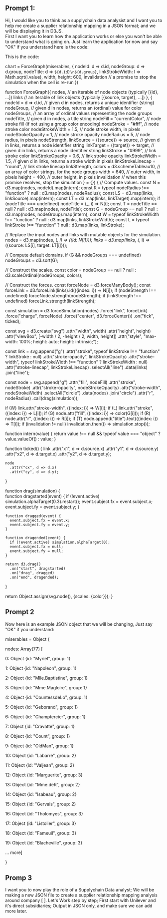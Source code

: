 ## Prompt 1:

Hi, I would like you to think as a supplychain data analysist and I want you to help me create a supplier relationship mapping in a JSON format; and we will be displaying it in D3JS.  
First I want you to learn how the application works or else you won't be able to understand what is going on. Just learn the application for now and say "OK" if you understand here is the code:

This is the code: 

chart = ForceGraph(miserables, {
  nodeId: d => d.id,
  nodeGroup: d => d.group,
  nodeTitle: d => `${d.id}\n${d.group}`,
  linkStrokeWidth: l => Math.sqrt(l.value),
  width,
  height: 600,
  invalidation // a promise to stop the simulation when the cell is re-run
})

function ForceGraph({
  nodes, // an iterable of node objects (typically [{id}, …])
  links // an iterable of link objects (typically [{source, target}, …])
}, {
  nodeId = d => d.id, // given d in nodes, returns a unique identifier (string)
  nodeGroup, // given d in nodes, returns an (ordinal) value for color
  nodeGroups, // an array of ordinal values representing the node groups
  nodeTitle, // given d in nodes, a title string
  nodeFill = "currentColor", // node stroke fill (if not using a group color encoding)
  nodeStroke = "#fff", // node stroke color
  nodeStrokeWidth = 1.5, // node stroke width, in pixels
  nodeStrokeOpacity = 1, // node stroke opacity
  nodeRadius = 5, // node radius, in pixels
  nodeStrength,
  linkSource = ({source}) => source, // given d in links, returns a node identifier string
  linkTarget = ({target}) => target, // given d in links, returns a node identifier string
  linkStroke = "#999", // link stroke color
  linkStrokeOpacity = 0.6, // link stroke opacity
  linkStrokeWidth = 1.5, // given d in links, returns a stroke width in pixels
  linkStrokeLinecap = "round", // link stroke linecap
  linkStrength,
  colors = d3.schemeTableau10, // an array of color strings, for the node groups
  width = 640, // outer width, in pixels
  height = 400, // outer height, in pixels
  invalidation // when this promise resolves, stop the simulation
} = {}) {
  // Compute values.
  const N = d3.map(nodes, nodeId).map(intern);
  const R = typeof nodeRadius !== "function" ? null : d3.map(nodes, nodeRadius);
  const LS = d3.map(links, linkSource).map(intern);
  const LT = d3.map(links, linkTarget).map(intern);
  if (nodeTitle === undefined) nodeTitle = (_, i) => N[i];
  const T = nodeTitle == null ? null : d3.map(nodes, nodeTitle);
  const G = nodeGroup == null ? null : d3.map(nodes, nodeGroup).map(intern);
  const W = typeof linkStrokeWidth !== "function" ? null : d3.map(links, linkStrokeWidth);
  const L = typeof linkStroke !== "function" ? null : d3.map(links, linkStroke);
  

  // Replace the input nodes and links with mutable objects for the simulation.
  nodes = d3.map(nodes, (_, i) => ({id: N[i]}));
  links = d3.map(links, (_, i) => ({source: LS[i], target: LT[i]}));

  // Compute default domains.
  if (G && nodeGroups === undefined) nodeGroups = d3.sort(G);

  // Construct the scales.
  const color = nodeGroup == null ? null : d3.scaleOrdinal(nodeGroups, colors);

  // Construct the forces.
  const forceNode = d3.forceManyBody();
  const forceLink = d3.forceLink(links).id(({index: i}) => N[i]);
  if (nodeStrength !== undefined) forceNode.strength(nodeStrength);
  if (linkStrength !== undefined) forceLink.strength(linkStrength);

  const simulation = d3.forceSimulation(nodes)
      .force("link", forceLink)
      .force("charge", forceNode)
      .force("center",  d3.forceCenter())
      .on("tick", ticked);

  const svg = d3.create("svg")
      .attr("width", width)
      .attr("height", height)
      .attr("viewBox", [-width / 2, -height / 2, width, height])
      .attr("style", "max-width: 100%; height: auto; height: intrinsic;");

  const link = svg.append("g")
      .attr("stroke", typeof linkStroke !== "function" ? linkStroke : null)
      .attr("stroke-opacity", linkStrokeOpacity)
      .attr("stroke-width", typeof linkStrokeWidth !== "function" ? linkStrokeWidth : null)
      .attr("stroke-linecap", linkStrokeLinecap)
    .selectAll("line")
    .data(links)
    .join("line");

  const node = svg.append("g")
      .attr("fill", nodeFill)
      .attr("stroke", nodeStroke)
      .attr("stroke-opacity", nodeStrokeOpacity)
      .attr("stroke-width", nodeStrokeWidth)
    .selectAll("circle")
    .data(nodes)
    .join("circle")
      .attr("r", nodeRadius)
      .call(drag(simulation));

  if (W) link.attr("stroke-width", ({index: i}) => W[i]);
  if (L) link.attr("stroke", ({index: i}) => L[i]);
  if (G) node.attr("fill", ({index: i}) => color(G[i]));
  if (R) node.attr("r", ({index: i}) => R[i]);
  if (T) node.append("title").text(({index: i}) => T[i]);
  if (invalidation != null) invalidation.then(() => simulation.stop());

  function intern(value) {
    return value !== null && typeof value === "object" ? value.valueOf() : value;
  }

  function ticked() {
    link
      .attr("x1", d => d.source.x)
      .attr("y1", d => d.source.y)
      .attr("x2", d => d.target.x)
      .attr("y2", d => d.target.y);

    node
      .attr("cx", d => d.x)
      .attr("cy", d => d.y);
  }

  function drag(simulation) {    
    function dragstarted(event) {
      if (!event.active) simulation.alphaTarget(0.3).restart();
      event.subject.fx = event.subject.x;
      event.subject.fy = event.subject.y;
    }
    
    function dragged(event) {
      event.subject.fx = event.x;
      event.subject.fy = event.y;
    }
    
    function dragended(event) {
      if (!event.active) simulation.alphaTarget(0);
      event.subject.fx = null;
      event.subject.fy = null;
    }
    
    return d3.drag()
      .on("start", dragstarted)
      .on("drag", dragged)
      .on("end", dragended);
  }

  return Object.assign(svg.node(), {scales: {color}});
}

## Prompt 2

Now here is an example JSON object that we will be changing, Just say "OK" if you understand: 

miserables = Object {

nodes: Array(77) [

0: Object {id: "Myriel", group: 1}

1: Object {id: "Napoleon", group: 1}

2: Object {id: "Mlle.Baptistine", group: 1}

3: Object {id: "Mme.Magloire", group: 1}

4: Object {id: "CountessdeLo", group: 1}

5: Object {id: "Geborand", group: 1}

6: Object {id: "Champtercier", group: 1}

7: Object {id: "Cravatte", group: 1}

8: Object {id: "Count", group: 1}

9: Object {id: "OldMan", group: 1}

10: Object {id: "Labarre", group: 2}

11: Object {id: "Valjean", group: 2}

12: Object {id: "Marguerite", group: 3}

13: Object {id: "Mme.deR", group: 2}

14: Object {id: "Isabeau", group: 2}

15: Object {id: "Gervais", group: 2}

16: Object {id: "Tholomyes", group: 3}

17: Object {id: "Listolier", group: 3}

18: Object {id: "Fameuil", group: 3}

19: Object {id: "Blacheville", group: 3}

… more]


}

## Promp 3

I want you to now play the role of a Supplychain Data analyst; We will be making a new JSON file to create a supplier relationship mapping analysis around company [ ]. Let's Work step by step;
First start with Unilever and it's direct subsidiaries; Output in JSON only, and make sure we can add more later. 